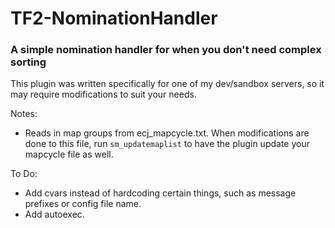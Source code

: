# TF2-NominationHandler  
### A simple nomination handler for when you don't need complex sorting  

This plugin was written specifically for one of my dev/sandbox servers, so it may require modifications to suit your needs.  

Notes:  
- Reads in map groups from ecj_mapcycle.txt. When modifications are done to this file, run ```sm_updatemaplist``` to have the plugin update your mapcycle file as well.
  
To Do:  
- Add cvars instead of hardcoding certain things, such as message prefixes or config file name.  
- Add autoexec.  
